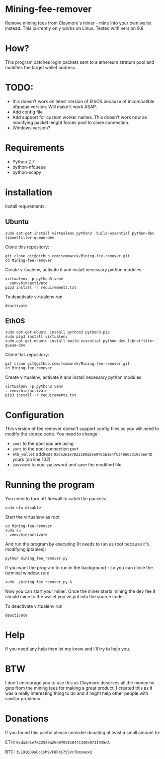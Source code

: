 # Mining-fee-remover
Remove mining fees from Claymore's miner - mine into your own wallet instead. This currently only works on Linux.
Tested with version 9.8.

# How?

This program catches login packets sent to a ethereum stratum pool and modifies the target wallet address.

# TODO:

- this doesn't work on latest version of EthOS because of incompatible nfqueue version. Will make it work ASAP.
- Add config file
- Add support for custom worker names. This doesn't work now as modifying packet lenght forces pool to close connection.
- Windows version?

# Requirements

- Python 2.7
- python-nfqueue
- python-scapy

# installation

Install requrements:

## Ubuntu

```
sudo apt-get install virtualenv python3  build-essential python-dev libnetfilter-queue-dev 
```

Clone this repository:
```
git clone git@github.com:tommarek/Mining-fee-remover.git
cd Mining-fee-remover
```

Create virtualenv, activate it and install necessary python modules:

```
virtualenv -p python3 venv
. venv/bin/activate
pip3 install -r requirements.txt
```

To deactivate virtualenv run

```
deactivate
```

## EthOS

```
sudo apt-get-ubuntu install python3 python3-pip
sudo pip3 install virtualenv
sudo apt-get-ubuntu install build-essential python-dev libnetfilter-queue-dev 
```

Clone this repository:
```
git clone git@github.com:tommarek/Mining-fee-remover.git
cd Mining-fee-remover
```

Create virtualenv, activate it and install necessary python modules:

```
virtualenv -p python3 venv
. venv/bin/activate
pip3 install -r requirements.txt
```

# Configuration

This version of fee remover doesn't support config files so you will need to modify the source code.
You need to change:
- `pool` to the pool you are using
- `port` to the pool connection port
- `eth_wallet` address `0xda3e1e7822589a26e9705E184fC340e0731935eA` to yours (on line 102)
- `password` to your password
and save the modified file.

# Running the program

You need to turn off firewall to catch the packets:
```
sudo ufw disable
```

Start the virtualenv as root
```
cd Mining-fee-remover
sudo su
. venv/bin/activate
```

And run the program by executing (It needs to run as root because it's modifying iptables):
```
python mining_fee_remover.py
```

If you want the program to run in the background - so you can close the terminal window, run:

```
sudo ./mining_fee_remover.py &
```

Now you can start your miner. Once the miner starts mining the dev fee it should mine to the wallet you've put into the source code.

To deactivate virtualenv run

```
deactivate
```


# Help
If you need any help then let me know and I'll try to help you.

# BTW
I don't encourage you to use this as Claymore deserves all the money he gets from the mining fees for making a great product.
I created this as it was a really interesting thing to do and it might help other people with simillar problems.

# Donations
If you found this useful please consider donating at least a small amount to:

ETH: `0xda3e1e7822589a26e9705E184fC340e0731935eA`

BTC: `3LE91QD9aCoCsM9vF8PXs755Vr7bmnoexQ`



